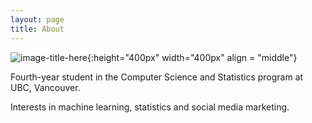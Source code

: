 ```yaml
---
layout: page
title: About
---
```


![image-title-here](/blog/_img/profile/lake.jpg){:height="400px" width="400px" align = "middle"}

Fourth-year student in the Computer Science and Statistics program at UBC, Vancouver. 

Interests in machine learning, statistics and social media marketing.



